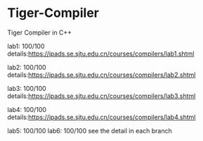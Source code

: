 # Tiger-Compiler
Tiger Compiler in C++

lab1: 100/100 details:https://ipads.se.sjtu.edu.cn/courses/compilers/lab1.shtml

lab2: 100/100 details:https://ipads.se.sjtu.edu.cn/courses/compilers/lab2.shtml

lab3: 100/100 details:https://ipads.se.sjtu.edu.cn/courses/compilers/lab3.shtml

lab4: 100/100 details:https://ipads.se.sjtu.edu.cn/courses/compilers/lab4.shtml

lab5: 100/100 
lab6: 100/100
see the detail in each branch
